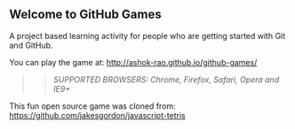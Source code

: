 ## Welcome to GitHub Games

A project based learning activity for people who are getting started with Git and GitHub.

You can play the game at: http://ashok-rao.github.io/github-games/

>> _*SUPPORTED BROWSERS*: Chrome, Firefox, Safari, Opera and IE9+_

This fun open source game was cloned from: https://github.com/jakesgordon/javascript-tetris
